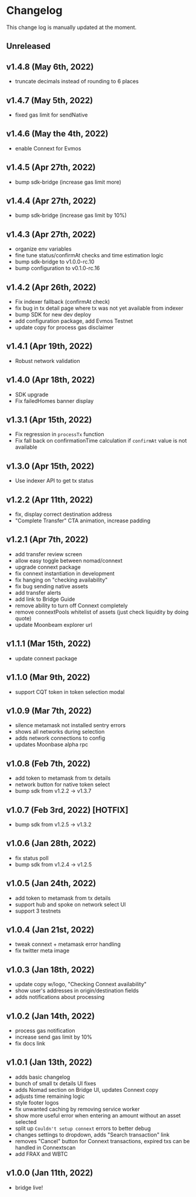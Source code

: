 # Changelog

This change log is manually updated at the moment.

## Unreleased

## v1.4.8 (May 6th, 2022)

- truncate decimals instead of rounding to 6 places

## v1.4.7 (May 5th, 2022)

- fixed gas limit for sendNative

## v1.4.6 (May the 4th, 2022)

- enable Connext for Evmos

## v1.4.5 (Apr 27th, 2022)

- bump sdk-bridge (increase gas limit more)

## v1.4.4 (Apr 27th, 2022)

- bump sdk-bridge (increase gas limit by 10%)

## v1.4.3 (Apr 27th, 2022)

- organize env variables
- fine tune status/confirmAt checks and time estimation logic
- bump sdk-bridge to v1.0.0-rc.10
- bump configuration to v0.1.0-rc.16

## v1.4.2 (Apr 26th, 2022)

- Fix indexer fallback (confirmAt check)
- fix bug in tx detail page where tx was not yet available from indexer
- bump SDK for new dev deploy
- add configuration package, add Evmos Testnet
- update copy for process gas disclaimer

## v1.4.1 (Apr 19th, 2022)

- Robust network validation

## v1.4.0 (Apr 18th, 2022)

- SDK upgrade
- Fix failedHomes banner display

## v1.3.1 (Apr 15th, 2022)

- Fix regression in `processTx` function
- Fix fall back on confirmationTime calculation if `confirmAt` value is not available

## v1.3.0 (Apr 15th, 2022)

- Use indexer API to get tx status

## v1.2.2 (Apr 11th, 2022)

- fix, display correct destination address
- "Complete Transfer" CTA animation, increase padding

## v1.2.1 (Apr 7th, 2022)

- add transfer review screen
- allow easy toggle between nomad/connext
- upgrade connext package
- fix connext instantiation in development
- fix hanging on "checking availability"
- fix bug sending native assets
- add transfer alerts
- add link to Bridge Guide
- remove ability to turn off Connext completely
- remove connextPools whitelist of assets (just check liquidity by doing quote)
- update Moonbeam explorer url

## v1.1.1 (Mar 15th, 2022)

- update connext package

## v1.1.0 (Mar 9th, 2022)

- support CQT token in token selection modal

## v1.0.9 (Mar 7th, 2022)

- silence metamask not installed sentry errors
- shows all networks during selection
- adds network connections to config
- updates Moonbase alpha rpc

## v1.0.8 (Feb 7th, 2022)

- add token to metamask from tx details
- network button for native token select
- bump sdk from v1.2.2 -> v1.3.7

## v1.0.7 (Feb 3rd, 2022) [HOTFIX]

- bump sdk from v1.2.5 -> v1.3.2

## v1.0.6 (Jan 28th, 2022)

- fix status poll
- bump sdk from v1.2.4 -> v1.2.5

## v1.0.5 (Jan 24th, 2022)

- add token to metamask from tx details
- support hub and spoke on network select UI
- support 3 testnets

## v1.0.4 (Jan 21st, 2022)

- tweak connext + metamask error handling
- fix twitter meta image

## v1.0.3 (Jan 18th, 2022)

- update copy w/logo, "Checking Connext availability"
- show user's addresses in origin/destination fields
- adds notifications about processing

## v1.0.2 (Jan 14th, 2022)

- process gas notification
- increase send gas limit by 10%
- fix docs link

## v1.0.1 (Jan 13th, 2022)

- adds basic changelog
- bunch of small tx details UI fixes
- adds Nomad section on Bridge UI, updates Connext copy
- adjusts time remaining logic
- style footer logos
- fix unwanted caching by removing service worker
- show more useful error when entering an amount without an asset selected
- split up `Couldn't setup connext` errors to better debug
- changes settings to dropdown, adds "Search transaction" link
- removes "Cancel" button for Connext transactions, expired txs can be handled in Connextscan
- add FRAX and WBTC

## v1.0.0 (Jan 11th, 2022)

- bridge live!
